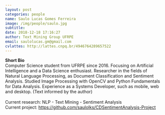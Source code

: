 ```yaml
---
layout: post
categories: people
name: Saulo Lucas Gomes Ferreira
image: /img/people/saulo.jpg
subtitle: 
date: 2018-12-18 17:16:27
author: Text Mining Group UFRPE
email: saulolucas.gm@gmail.com 
cvlattes: http://lattes.cnpq.br/4946764289657522
---
```


<b>Short Bio</b><br/>
Computer Science student from UFRPE since 2016. Focusing on Artificial Intelligence and a Data Science enthusiast. Researcher in the fields of Natural Language Processing, as Document Classification and Sentiment Analysis. Studied Image Processing with OpenCV and Python Fundamentals for Data Analysis. Experience as a Systems Developer, such as mobile, web and desktop. (Text informed by the author)
<br><br>
Current research: NLP - Text Mining - Sentiment Analysis <br>
Current project: <a href="https://github.com/saulolks/CDSentimentAnalysis-Project" target="blank">https://github.com/saulolks/CDSentimentAnalysis-Project</a>